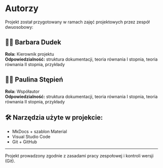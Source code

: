 # Autorzy

Projekt został przygotowany w ramach zajęć projektowych przez zespół dwuosobowy:

## 👩‍💻 Barbara Dudek
**Rola:** Kierownik projektu  
**Odpowiedzialność:** struktura dokumentacji, teoria równania I stopnia, teoria równania II stopnia, przykłady

## 👩‍💻 Paulina Stępień
**Rola:** Współautor   
**Odpowiedzialność:** struktura dokumentacji, teoria równania I stopnia, teoria równania II stopnia, przykłady

## 🛠️ Narzędzia użyte w projekcie:
- MkDocs + szablon Material
- Visual Studio Code
- Git + GitHub

---

Projekt prowadzony zgodnie z zasadami pracy zespołowej i kontroli wersji (Git).

